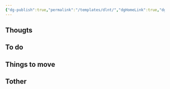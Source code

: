 ```yaml
---
{"dg-publish":true,"permalink":"/templates/dlnt/","dgHomeLink":true,"dgPassFrontmatter":false}
---
```


## Thougts



## To do



## Things to move



## Tother



